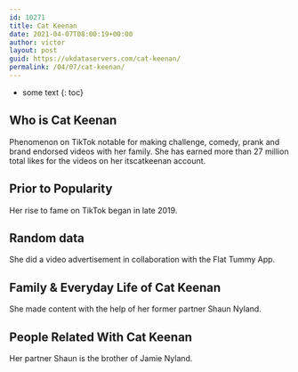 ```yaml
---
id: 10271
title: Cat Keenan
date: 2021-04-07T08:00:19+00:00
author: victor
layout: post
guid: https://ukdataservers.com/cat-keenan/
permalink: /04/07/cat-keenan/
---
```


* some text
{: toc}


## Who is Cat Keenan



Phenomenon on TikTok notable for making challenge, comedy, prank and brand endorsed videos with her family. She has earned more than 27 million total likes for the videos on her itscatkeenan account. 

                
                
                
## Prior to Popularity



Her rise to fame on TikTok began in late 2019.

                
                
                
## Random data



She did a video advertisement in collaboration with the Flat Tummy App.

                
                
                
## Family & Everyday Life of Cat Keenan



She made content with the help of her former partner Shaun Nyland.

                
                
                
## People Related With Cat Keenan



Her partner Shaun is the brother of Jamie Nyland.

                
              
            
          
          
          